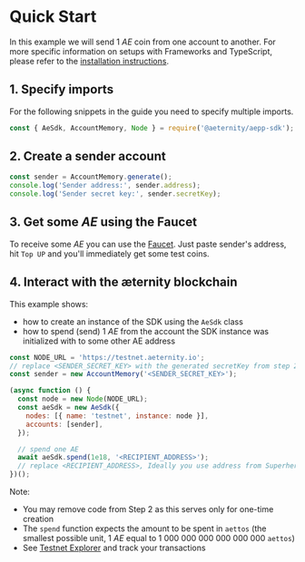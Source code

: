 # Quick Start

In this example we will send 1 _AE_ coin from one account to another.
For more specific information on setups with Frameworks and TypeScript, please refer to the [installation instructions](./README.md).

## 1. Specify imports

For the following snippets in the guide you need to specify multiple imports.

```js
const { AeSdk, AccountMemory, Node } = require('@aeternity/aepp-sdk');
```

## 2. Create a sender account

```js
const sender = AccountMemory.generate();
console.log('Sender address:', sender.address);
console.log('Sender secret key:', sender.secretKey);
```

## 3. Get some _AE_ using the Faucet

To receive some _AE_ you can use the [Faucet](https://faucet.aepps.com/). Just paste sender's address, hit `Top UP` and you'll immediately get some test coins.

## 4. Interact with the æternity blockchain

This example shows:

- how to create an instance of the SDK using the `AeSdk` class
- how to spend (send) 1 _AE_ from the account the SDK instance was initialized with to some other AE address

```js
const NODE_URL = 'https://testnet.aeternity.io';
// replace <SENDER_SECRET_KEY> with the generated secretKey from step 2
const sender = new AccountMemory('<SENDER_SECRET_KEY>');

(async function () {
  const node = new Node(NODE_URL);
  const aeSdk = new AeSdk({
    nodes: [{ name: 'testnet', instance: node }],
    accounts: [sender],
  });

  // spend one AE
  await aeSdk.spend(1e18, '<RECIPIENT_ADDRESS>');
  // replace <RECIPIENT_ADDRESS>, Ideally you use address from Superhero Wallet you have created before
})();
```

Note:

- You may remove code from Step 2 as this serves only for one-time creation
- The `spend` function expects the amount to be spent in `aettos` (the smallest possible unit, 1 _AE_ equal to 1 000 000 000 000 000 000 `aettos`)
- See [Testnet Explorer](https://testnet.aescan.io/) and track your transactions
